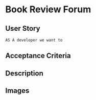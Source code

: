 # Book Review Forum

## User Story

    AS A developer we want to 

## Acceptance Criteria
    


## Description 


## Images


